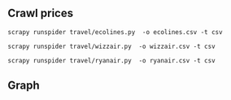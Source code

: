 Crawl prices
------------------

`scrapy runspider travel/ecolines.py  -o ecolines.csv -t csv`

`scrapy runspider travel/wizzair.py  -o wizzair.csv -t csv`

`scrapy runspider travel/ryanair.py  -o ryanair.csv -t csv`

Graph
------------------